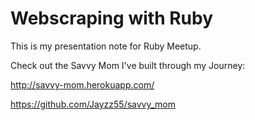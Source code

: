 # Webscraping with Ruby

This is my presentation note for Ruby Meetup.

Check out the Savvy Mom I've built through my Journey:

http://savvy-mom.herokuapp.com/

https://github.com/Jayzz55/savvy_mom

